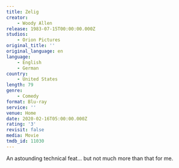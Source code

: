 ```yaml
---
title: Zelig
creator:
    - Woody Allen
release: 1983-07-15T00:00:00.000Z
studios:
    - Orion Pictures
original_title: ''
original_language: en
language:
    - English
    - German
country:
    - United States
length: 79
genre:
    - Comedy
format: Blu-ray
service: ''
venue: Home
date: 2020-02-16T05:00:00.000Z
rating: '3'
revisit: false
media: Movie
tmdb_id: 11030
---
```


An astounding technical feat... but not much more than that for me.

